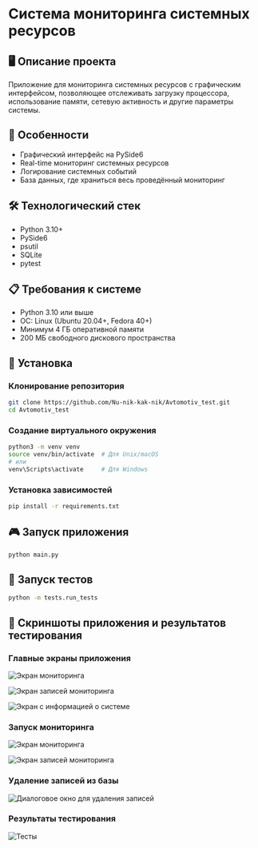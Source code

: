 # Система мониторинга системных ресурсов

## 🖥️ Описание проекта

Приложение для мониторинга системных ресурсов с графическим интерфейсом, позволяющее отслеживать загрузку процессора, использование памяти, сетевую активность и другие параметры системы.

## 🌟 Особенности

- Графический интерфейс на PySide6
- Real-time мониторинг системных ресурсов
- Логирование системных событий
- База данных, где храниться весь проведённый мониторинг

## 🛠️ Технологический стек

- Python 3.10+
- PySide6
- psutil
- SQLite
- pytest

## 📋 Требования к системе

- Python 3.10 или выше
- ОС: Linux (Ubuntu 20.04+, Fedora 40+)
- Минимум 4 ГБ оперативной памяти
- 200 МБ свободного дискового пространства

## 🚀 Установка

### Клонирование репозитория

```bash
git clone https://github.com/Nu-nik-kak-nik/Avtomotiv_test.git
cd Avtomotiv_test
```

### Создание виртуального окружения

```bash
python3 -m venv venv
source venv/bin/activate  # Для Unix/macOS
# или
venv\Scripts\activate     # Для Windows
```

### Установка зависимостей

```bash
pip install -r requirements.txt
```

## 🎮 Запуск приложения

```bash
python main.py
```

## 🧪 Запуск тестов

```bash
python -m tests.run_tests
```

## 📸 Скриншоты приложения и результатов тестирования

### Главные экраны приложения
![Экран мониторинга](images/monitoring_page.png)

![Экран записей мониторинга](images/monitoring_records_page.png)

![Экран с информацией о системе](images/system_info.png)

### Запуск мониторинга
![Экран мониторинга](images/start_of_monitoring.png)

![Экран записей мониторинга](images/monitoring_data_display.png)

### Удаление записей из базы
![Диалоговое окно для удаления записей](images/removing_records_from_database.png)

### Результаты тестирования 
![Тесты](images/test_results.png)

[//]: # (## 🛡️ GitHub Actions)

[//]: # ()
[//]: # (### Статус тестов)

[//]: # ()
[//]: # ([//]: # &#40;![Тесты]&#40;https://github.com/Nu-nik-kak-nik/Avtomotiv_test/actions/workflows/python-tests.yml/badge.svg&#41;&#41;)
